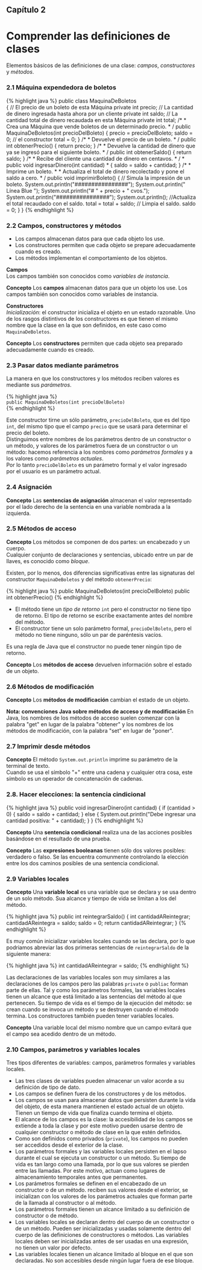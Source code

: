 ## Capítulo 2
# Comprender las definiciones de clases

Elementos básicos de las definiciones de una clase: *campos*, *constructores* y *métodos*.

### 2.1 Máquina expendedora de boletos

{% highlight java %}
	public class MaquinaDeBoletos  
	{
		// El precio de un boleto de esta Máquina
		private int precio;
		// La cantidad de dinero ingresada hasta ahora por un cliente
		private int saldo;
		// La cantidad total de dinero recaudada en esta Máquina
		private int total;
		/*
		* Crea una Máquina que vende boletos de un determinado precio.
		* /
		public MaquinaDeBoletos(int precioDelBoleto)
		{
			precio = precioDelBoleto;
			saldo = 0;	// el constructor
			total = 0;
		}
		/*
		* Devuelve el precio de un boleto.
		* /
		public int obtenerPrecio()
		{
			return precio;
		}
		/*
		* Devuelve la cantidad de dinero que ya se ingresó para el siguiente boleto.
		* /
		public int obtenerSaldo()
		{
			return saldo;
		}
		/*
		* Recibe del cliente una cantidad de dinero en centavos.
		* /
			* 	public void ingresarDinero(int cantidad)
				* 	{
			saldo = saldo + cantidad;
		}
		/* 
				* Imprime un boleto.
					* 	* Actualiza el total de dinero recolectado y pone el saldo a cero.
		* /
		public void imprimirBoleto()
		{
			// Simula la impresión de un boleto.
			System.out.println("################");
			System.out.println(" Línea Blue ");
			System.out.println("# " + precio + " cvos.");
			System.out.println("################");
			System.out.println();
			//Actualiza el total recaudado con el saldo.
			total = total + saldo;
			// Limpia el saldo.
			saldo = 0;
		}
	}
{% endhighlight %}

### 2.2 Campos, constructores y métodos

* Los campos almacenan datos para que cada objeto los use.
* Los constructores permiten que cada objeto se prepare adecuadamente cuando es creado.
* Los métodos implementan el comportamiento de los objetos.

**Campos**  
Los campos también son conocidos como *variables de instancia*.

**Concepto** Los **campos** almacenan datos para que un objeto los use. Los campos también son conocidos como variables de instancia.

**Constructores**  
*Inicialización*: el constructor inicializa el objeto en un estado razonable. Uno de los rasgos distintivos de los constructores es que tienen el mismo nombre que la clase en la que son definidos, en este caso como `MaquinaDeBoletos`.

**Concepto** Los **constructores** permiten que cada objeto sea preparado adecuadamente cuando es creado.

### 2.3 Pasar datos mediante parámetros

La manera en que los constructores y los métodos reciben valores es mediante sus *parámetros*.  

{% highlight java %}	
	`public MaquinaDeBoletos(int precioDelBoleto)`  
{% endhighlight %}

Este constructor tirne un sólo parámetro, `precioDelBoleto`, que es del tipo `int`, del mismo tipo que el campo `precio` que se usará para determinar el precio del boleto.  
Distinguimos entre nombres de los parámetros dentro de un constructor o un método, y valores de los parámetros fuera de un constructor o un método: hacemos referencia a los nombres como *parámetros formales* y a los valores como *parámetros actuales*.  
Por lo tanto `precioDelBoleto` es un parámetro formal y el valor ingresado por el usuario es un parámetro actual.

### 2.4 Asignación

**Concepto** Las **sentencias de asignación** almacenan el valor representado por el lado derecho de la sentencia en una variable nombrada a la izquierda.

### 2.5 Métodos de acceso

**Concepto** Los métodos se componen de dos partes: un encabezado y un cuerpo.  
Cualquier conjunto de declaraciones y sentencias, ubicado entre un par de llaves, es conocido como *bloque*.

Existen, por lo menos, dos diferencias significativas entre las signaturas del constructor `MaquinaDeBoletos` y del método `obtenerPrecio`:

{% highlight java %}
		public MaquinaDeBoletos(int precioDelBoleto)
	public int obtenerPrecio()
{% endhighlight %}

* El método tiene un *tipo de retorno* `int` pero el constructor no tiene tipo de retorno. El tipo de retorno se escribe exactamente antes del nombre del método.
* El constructor tiene un solo parámetro formal, `precioDelBoleto`, pero el método no tiene ninguno, sólo un par de paréntesis vacíos.

Es una regla de Java que el constructor no puede tener ningún tipo de retorno.

**Concepto** Los **métodos de acceso** devuelven información sobre el estado de un objeto.

### 2.6 Métodos de modificación

**Concepto** Los **métodos de modificación** cambian el estado de un objeto.

**Nota: convenciones Java sobre métodos de acceso y de modificación** En Java, los nombres de los métodos de acceso suelen comenzar con la palabra "get" en lugar de la palabra "obtener" y los nombres de los métodos de modificación, con la palabra "set" en lugar de "poner".

### 2.7 Imprimir desde métodos

**Concepto** El método `System.out.println` imprime su parámetro de la terminal de texto.  
Cuando se usa el símbolo "+" entre una cadena y cualquier otra cosa, este símbolo es un operador de concatenación de cadenas.

### 2.8. Hacer elecciones: la sentencia cindicional

{% highlight java %}
		public void ingresarDinero(int cantidad)
			{
		if (cantidad > 0) {
			saldo = saldo + cantidad;
		}
		else {
			System.out.println("Debe ingresar una cantidad positiva: " + cantidad);
					}
	}
{% endhighlight %}

**Concepto** Una **sentencia condicional** realiza una de las acciones posibles basándose en el resultado de una prueba.

**Concepto** Las **expresiones booleanas** tienen sólo dos valores posibles: verdadero o falso. Se las encuentra comunmente controlando la elección entre los dos caminos posibles de una sentencia condicional.

### 2.9 Variables locales

**Concepto** Una **variable local** es una variable que se declara y se usa dentro de un solo método. Sua alcance y tiempo de vida se limitan a los del método.

{% highlight java %}
		public int reintegrarSaldo()
	{
		int cantidadAReintegrar;
		cantidadAReintegra = saldo;
		saldo = 0;
				return cantidadAReintegrar;
	}
{% endhighlight %}

Es muy común inicializar variables locales cuando se las declara, por lo que podriamos abreviar las dos primeras sentencias de `reintegrarSaldo` de la siguiente manera:

{% highlight java %}
		int cantidadAReintegrar = saldo;
{% endhighlight %}
	
Las declaraciones de las variables locales son muy similares a las declaraciones de los campos pero las palabras `private` o `publiac` forman parte de ellas. Tal y como los parámetros formales, las variables locales tienen un alcance que está limitado a las sentencias del método al que pertenecen. Su tiempo de vida es el tiempo de la ejecución del método: se crean cuando se invoca un método y se destruyen cuando el método termina. Los constructores también pueden tener variables locales.

**Concepto** Una variable local del mismo nombre que un campo evitará que el campo sea acedido dentro de un método.

### 2.10 Campos, parámetros y variables locales

Tres tipos diferentes de variables: campos, parámetros formales y variables locales.

* Las tres clases de variables pueden almacenar un valor acorde a su definición de tipo de dato.
* Los campos se definen fuera de los constructores y de los métodos.
* Los campos se usan para almacenar datos que persisten durante la vida del objeto, de esta manera mantienen el estado actual de un objeto. Tienen un tiempo de vida que finaliza cuando termina el objeto.
* El alcance de los campos es la clase: la accesibilidad de los campos se extiende a toda la clase y por este motivo pueden usarse dentro de cualquier constructor o método de clase en la que estén definidos.
* Como son definidos como privados (`private`), los campos no pueden ser accedidos desde el exterior de la clase.
* Los parámetros formales y las variables locales persisten en el lapso durante el cual se ejecuta un constructor o un método. Su tiempo de vida es tan largo como una llamada, por lo que sus valores se pierden entre las llamadas. Por este motivo, actuan como lugares de almacenamiento temporales antes que permanentes.
* Los parámetros formales se definen en el encabezado de un constructor o de un método. reciben sus valores desde el exterior, se inicializan con los valores de los parámetros actuales que forman parte de la llamada al constructor o al método.
* Los parámetros formales tienen un alcance limitado a su definición de constructor o de método.
* Los variables locales se declaran dentro del cuerpo de un constructor o de un método. Pueden ser inicializadas y usadas solamente dentro del cuerpo de las definiciones de constructores o métodos. Las variables locales deben ser inicializadas antes de ser usadas en una expresión, no tienen un valor por defecto.
* Las variables locales tienen un alcance limitado al bloque en el que son declaradas. No son accesibles desde ningún lugar fuera de ese bloque.
